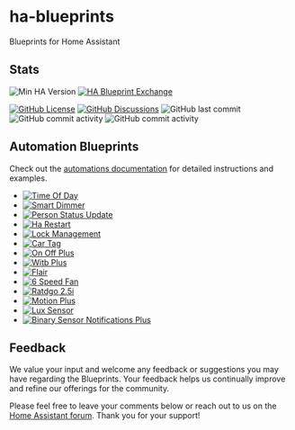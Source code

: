 # ha-blueprints

Blueprints for Home Assistant

## Stats

![Min HA Version](https://img.shields.io/badge/Min%20HA%20Version-2024.6.0-blue?style=flat&logo=home-assistant&color=blue)
[![HA Blueprint Exchange](https://img.shields.io/badge/HA%20Blueprint%20Exchange-Topics-blue?style=flat&logo=home-assistant&color=blue)](https://community.home-assistant.io/c/blueprints-exchange/53)

[![GitHub License](https://img.shields.io/github/license/asucrews/ha-blueprints?style=flat&logo=github&color=blue)](LICENSE.md)
[![GitHub Discussions](https://img.shields.io/github/discussions/asucrews/ha-blueprints?style=flat&logo=github&color=blue)](https://github.com/asucrews/ha-blueprints/discussions)
![GitHub last commit](https://img.shields.io/github/last-commit/asucrews/ha-blueprints?style=flat&logo=github&color=blue)
![GitHub commit activity](https://img.shields.io/github/commit-activity/m/asucrews/ha-blueprints?style=flat&logo=github&color=blue)
![GitHub commit activity](https://img.shields.io/github/commit-activity/y/asucrews/ha-blueprints?style=flat&logo=github&color=blue)

## Automation Blueprints

Check out the [automations documentation](https://github.com/asucrews/ha-blueprints/blob/main/automations/README.md) for detailed instructions and examples.

- [![Time Of Day](https://img.shields.io/badge/Last%20updated-Wed%20Jul%203%2017%3A12%3A12%202024%20-0700-blue)](https://github.com/asucrews/ha-blueprints/blob/main/automations/time_of_day/time_of_day/README.md)
- [![Smart Dimmer](https://img.shields.io/badge/Last%20updated-Mon%20Jun%2024%2023%3A14%3A31%202024%20-0700-blue)](https://github.com/asucrews/ha-blueprints/blob/main/automations/inovelli/red/smart_dimmer/smart_dimmer/README.md)
- [![Person Status Update](https://img.shields.io/badge/Last%20updated-Mon%20Jun%2024%2023%3A14%3A31%202024%20-0700-blue)](https://github.com/asucrews/ha-blueprints/blob/main/automations/person_status_update/person_status_update/README.md)
- [![Ha Restart](https://img.shields.io/badge/Last%20updated-Wed%20Jun%2026%2020%3A58%3A12%202024%20-0700-blue)](https://github.com/asucrews/ha-blueprints/blob/main/automations/ha_restart/ha_restart/README.md)
- [![Lock Management](https://img.shields.io/badge/Last%20updated-Wed%20Jul%203%2017%3A03%3A28%202024%20-0700-blue)](https://github.com/asucrews/ha-blueprints/blob/main/automations/lock_management/lock_management/README.md)
- [![Car Tag](https://img.shields.io/badge/Last%20updated-Wed%20Jul%203%2014%3A28%3A26%202024%20-0700-blue)](https://github.com/asucrews/ha-blueprints/blob/main/automations/car_tag/car_tag/README.md)
- [![On Off Plus](https://img.shields.io/badge/Last%20updated-Thu%20Jul%204%2015%3A48%3A55%202024%20-0700-blue)](https://github.com/asucrews/ha-blueprints/blob/main/automations/on_off_plus/on_off_plus/README.md)
- [![Witb Plus](https://img.shields.io/badge/Last%20updated-Thu%20Jul%204%2014%3A33%3A34%202024%20-0700-blue)](https://github.com/asucrews/ha-blueprints/blob/main/automations/witb_plus/witb_plus/README.md)
- [![Flair](https://img.shields.io/badge/Last%20updated-Mon%20Jun%2024%2023%3A14%3A31%202024%20-0700-blue)](https://github.com/asucrews/ha-blueprints/blob/main/automations/smart_vents/flair/README.md)
- [![6 Speed Fan](https://img.shields.io/badge/Last%20updated-Wed%20Jun%2026%2020%3A51%3A56%202024%20-0700-blue)](https://github.com/asucrews/ha-blueprints/blob/main/automations/esp360_remote/6_speed_fan/README.md)
- [![Ratdgo 2.5i](https://img.shields.io/badge/Last%20updated-Thu%20Jul%204%2015%3A48%3A55%202024%20-0700-blue)](https://github.com/asucrews/ha-blueprints/blob/main/automations/ratgdo_2.5i/ratdgo_2.5i/README.md)
- [![Motion Plus](https://img.shields.io/badge/Last%20updated-Mon%20Jun%2024%2023%3A14%3A31%202024%20-0700-blue)](https://github.com/asucrews/ha-blueprints/blob/main/automations/motion_plus/motion_plus/README.md)
- [![Lux Sensor](https://img.shields.io/badge/Last%20updated-Mon%20Jun%2024%2023%3A14%3A31%202024%20-0700-blue)](https://github.com/asucrews/ha-blueprints/blob/main/automations/lux_sensor/lux_sensor/README.md)
- [![Binary Sensor Notifications Plus](https://img.shields.io/badge/Last%20updated-Wed%20Jul%203%2014%3A28%3A26%202024%20-0700-blue)](https://github.com/asucrews/ha-blueprints/blob/main/automations/binary_sensor_notifications_plus/binary_sensor_notifications_plus/README.md)

## Feedback

We value your input and welcome any feedback or suggestions you may have regarding the Blueprints. Your feedback helps us continually improve and refine our offerings for the community.

Please feel free to leave your comments below or reach out to us on the [Home Assistant forum](https://community.home-assistant.io/). Thank you for your support!
